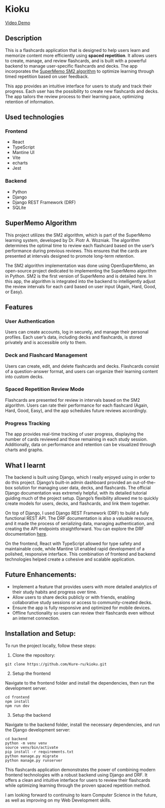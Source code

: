 # Kioku

[Video Demo](https://youtu.be/JoqIymNjKrI)

## Description

This is a flashcards application that is designed to help users learn and memorize content more efficiently using **spaced repetition**. It allows users to create, manage, and review flashcards, and is built with a powerful backend to manage user-specific flashcards and decks. The app incorporates the [SuperMemo SM2 algorithm](https://github.com/clockzhong/OpenSuperMemo/) to optimize learning through timed repetition based on user feedback.

This app provides an intuitive interface for users to study and track their progress. Each user has the possibility to create new flashcards and decks. The app tailors the review process to their learning pace, optimizing retention of information.

## Used technologies

### Frontend

- React
- TypeScript
- Mantine UI
- Vite
- echarts
- Jest

### Backend

- Python
- Django
- Django REST Framework (DRF)
- SQLite

## SuperMemo Algorithm

This project utilizes the SM2 algorithm, which is part of the SuperMemo learning system, developed by Dr. Piotr A. Wozniak. The algorithm determines the optimal time to review each flashcard based on the user’s performance during previous reviews. This ensures that the cards are presented at intervals designed to promote long-term retention.

The SM2 algorithm implementation was done using OpenSuperMemo, an open-source project dedicated to implementing the SuperMemo algorithm in Python. SM2 is the first version of SuperMemo and is detailed here. In this app, the algorithm is integrated into the backend to intelligently adjust the review intervals for each card based on user input (Again, Hard, Good, or Easy).

## Features

### User Authentication

Users can create accounts, log in securely, and manage their personal profiles. Each user’s data, including decks and flashcards, is stored privately and is accessible only to them.

### Deck and Flashcard Management

Users can create, edit, and delete flashcards and decks. Flashcards consist of a question-answer format, and users can organize their learning content into custom decks.

### Spaced Repetition Review Mode

Flashcards are presented for review in intervals based on the SM2 algorithm. Users can rate their performance for each flashcard (Again, Hard, Good, Easy), and the app schedules future reviews accordingly.

### Progress Tracking

The app provides real-time tracking of user progress, displaying the number of cards reviewed and those remaining in each study session. Additionally, data on performance and retention can be visualized through charts and graphs.

## What I learnt

The backend is built using Django, which I really enjoyed using in order to do this project. Django’s built-in admin dashboard provided an out-of-the-box solution for managing user data, decks, and flashcards. The official Django documentation was extremely helpful, with its detailed tutorial guiding much of the project setup. Django’s flexibility allowed me to quickly create models for users, decks, and flashcards, and link them together.

On top of Django, I used Django REST Framework (DRF) to build a fully functional REST API. The DRF documentation is also a valuable resource, and it made the process of serializing data, managing authentication, and creating the API endpoints straightforward. You can explore the DRF documentation [here](https://www.django-rest-framework.org/).

On the frontend, React with TypeScript allowed for type safety and maintainable code, while Mantine UI enabled rapid development of a polished, responsive interface. This combination of frontend and backend technologies helped create a cohesive and scalable application.

## Future Enhancements:

- Implement a feature that provides users with more detailed analytics of their study habits and progress over time.
- Allow users to share decks publicly or with friends, enabling collaborative study sessions or access to community-created decks.
- Ensure the app is fully responsive and optimized for mobile devices.
- Offline functionality so users can review their flashcards even without an internet connection.

## Installation and Setup:

To run the project locally, follow these steps:

1. Clone the repository:

```
git clone https://github.com/Kure-ru/kioku.git
```

2. Setup the frontend

Navigate to the frontend folder and install the dependencies, then run the development server.

```
cd frontend
npm install
npm run dev
```

3. Setup the backend

Navigate to the backend folder, install the necessary dependencies, and run the Django development server:

```
cd backend
python -m venv venv
source venv/bin/activate
pip install -r requirements.txt
python manage.py migrate
python manage.py runserver
```

This flashcards application demonstrates the power of combining modern frontend technologies with a robust backend using Django and DRF. It offers a clean and intuitive interface for users to review their flashcards while optimizing learning through the proven spaced repetition method.

I am looking forward to continuing to learn Computer Science in the future, as well as improving on my Web Development skills.
